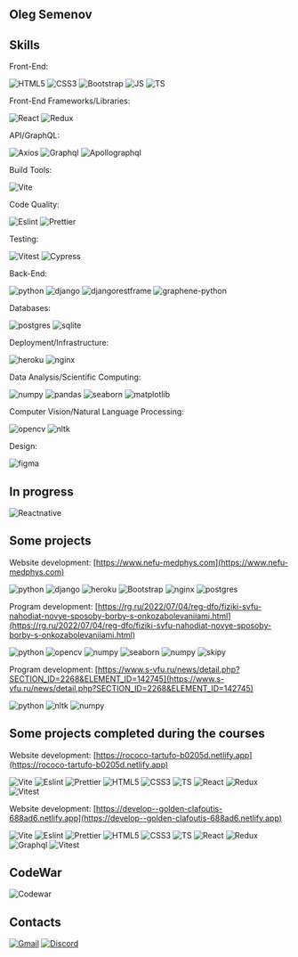 ## Oleg Semenov

## Skills

Front-End:

![HTML5](https://img.shields.io/badge/-HTML-red?logo=html5&logoColor=white&style=for-the-badge)
![CSS3](https://img.shields.io/badge/-CSS-blue?logo=css3&logoColor=white&style=for-the-badge)
![Bootstrap](https://img.shields.io/badge/-bootstrap-purple?logo=bootstrap&logoColor=white&style=for-the-badge)
![JS](https://img.shields.io/badge/-JavaScript-yellow?logo=javascript&logoColor=white&style=for-the-badge)
![TS](https://img.shields.io/badge/-TypeScript-white?logo=typescript&logoColor=blue&style=for-the-badge)

Front-End Frameworks/Libraries:

![React](https://img.shields.io/badge/-React-61DAFB?logo=react&logoColor=white&style=for-the-badge)
![Redux](https://img.shields.io/badge/-Redux-lightgray?logo=redux&logoColor=purple&style=for-the-badge)

API/GraphQL:

![Axios](https://img.shields.io/badge/-Axios-white?logo=axios&logoColor=red&style=for-the-badge)
![Graphql](https://img.shields.io/badge/-graphql-black?logo=graphql&logoColor=red&style=for-the-badge)
![Apollographql](https://img.shields.io/badge/-apollographql-white?logo=apollographql&logoColor=purple&style=for-the-badge)

Build Tools:

![Vite](https://img.shields.io/badge/-vite-white?logo=vite&logoColor=purple&style=for-the-badge)

Code Quality:

![Eslint](https://img.shields.io/badge/-eslint-white?logo=eslint&logoColor=purple&style=for-the-badge)
![Prettier](https://img.shields.io/badge/-prettier-white?logo=prettier&logoColor=purple&style=for-the-badge)

Testing:

![Vitest](https://img.shields.io/badge/-vitest-white?logo=vitest&logoColor=purple&style=for-the-badge)
![Cypress](https://img.shields.io/badge/-cypress-white?logo=cypress&logoColor=purple&style=for-the-badge)

Back-End:

![python](https://img.shields.io/badge/-python-blue?logo=python&logoColor=yellow&style=for-the-badge)
![django](https://img.shields.io/badge/-django-black?logo=django&logoColor=white&style=for-the-badge)
![djangorestframe](https://img.shields.io/badge/-djangorestframework-brown?logo=djangorestframework&logoColor=white&style=for-the-badge)
![graphene-python](https://img.shields.io/badge/-graphene-black?logo=graphene&logoColor=white&style=for-the-badge)

Databases:

![postgres](https://img.shields.io/badge/-postgres-black?logo=postgresql&logoColor=61DAFB&style=for-the-badge)
![sqlite](https://img.shields.io/badge/-sqlite-white?logo=sqlite&logoColor=lightblue&style=for-the-badge)

Deployment/Infrastructure:

![heroku](https://img.shields.io/badge/-heroku-white?logo=heroku&logoColor=purple&style=for-the-badge)
![nginx](https://img.shields.io/badge/-nginx-black?logo=nginx&logoColor=red&style=for-the-badge)

Data Analysis/Scientific Computing:

![numpy](https://img.shields.io/badge/-numpy-lightgray?logo=numpy&logoColor=blue&style=for-the-badge)
![pandas](https://img.shields.io/badge/-pandas-white?logo=pandas&logoColor=black&style=for-the-badge)
![seaborn](https://img.shields.io/badge/-seaborn-blue?logo=seaborn&logoColor=blue&style=for-the-badge)
![matplotlib](https://img.shields.io/badge/-matplotlib-blue?logo=matplotlib&logoColor=blue&style=for-the-badge)

Computer Vision/Natural Language Processing:

![opencv](https://img.shields.io/badge/-opencv-red?logo=opencv&logoColor=green&style=for-the-badge)
![nltk](https://img.shields.io/badge/-nltk-black?logo=nltk&logoColor=white&style=for-the-badge)

Design:

![figma](https://img.shields.io/badge/-figma-black?logo=figma&logoColor=purple&style=for-the-badge)

## In progress
![Reactnative](https://img.shields.io/badge/-Reactnative-61DAFB?logo=react&logoColor=white&style=for-the-badge)


## Some projects

Website development: [https://www.nefu-medphys.com](https://www.nefu-medphys.com)

![python](https://img.shields.io/badge/-python-blue?logo=python&logoColor=yellow&style=plastic)
![django](https://img.shields.io/badge/-django-black?logo=django&logoColor=white&style=plastic) ![heroku](https://img.shields.io/badge/-heroku-white?logo=heroku&logoColor=purple&style=plastic)
 ![Bootstrap](https://img.shields.io/badge/-bootstrap-purple?logo=bootstrap&logoColor=white&style=plastic)
 ![nginx](https://img.shields.io/badge/-nginx-black?logo=nginx&logoColor=red&style=plastic)
 ![postgres](https://img.shields.io/badge/-postgres-black?logo=postgresql&logoColor=61DAFB&style=plastic)

Program development: [https://rg.ru/2022/07/04/reg-dfo/fiziki-svfu-nahodiat-novye-sposoby-borby-s-onkozabolevaniiami.html](https://rg.ru/2022/07/04/reg-dfo/fiziki-svfu-nahodiat-novye-sposoby-borby-s-onkozabolevaniiami.html)

![python](https://img.shields.io/badge/-python-blue?logo=python&logoColor=yellow&style=plastic) ![opencv](https://img.shields.io/badge/-opencv-red?logo=opencv&logoColor=green&style=plastic)
 ![numpy](https://img.shields.io/badge/-numpy-lightgray?logo=numpy&logoColor=blue&style=plastic) ![seaborn](https://img.shields.io/badge/-seaborn-blue?logo=seaborn&logoColor=blue&style=plastic) ![numpy](https://img.shields.io/badge/-scikitimage-lightgray?logo=scikitimage&logoColor=blue&style=plastic) ![skipy](https://img.shields.io/badge/-skipy-blue?logo=skipy&logoColor=blue&style=plastic)

Program development: [https://www.s-vfu.ru/news/detail.php?SECTION_ID=2268&ELEMENT_ID=142745](https://www.s-vfu.ru/news/detail.php?SECTION_ID=2268&ELEMENT_ID=142745)

![python](https://img.shields.io/badge/-python-blue?logo=python&logoColor=yellow&style=plastic) 
![nltk](https://img.shields.io/badge/-nltk-black?logo=nltk&logoColor=white&style=plastic) 
![numpy](https://img.shields.io/badge/-numpy-lightgray?logo=numpy&logoColor=blue&style=plastic)

## Some projects completed during the courses

Website development: [https://rococo-tartufo-b0205d.netlify.app](https://rococo-tartufo-b0205d.netlify.app)

![Vite](https://img.shields.io/badge/-vite-white?logo=vite&logoColor=purple&style=plastic)
![Eslint](https://img.shields.io/badge/-eslint-white?logo=eslint&logoColor=purple&style=plastic)
![Prettier](https://img.shields.io/badge/-prettier-white?logo=prettier&logoColor=purple&style=plastic)
![HTML5](https://img.shields.io/badge/-HTML-red?logo=html5&logoColor=white&style=plastic)
![CSS3](https://img.shields.io/badge/-CSS-blue?logo=css3&logoColor=white&style=plastic)
![TS](https://img.shields.io/badge/-TypeScript-white?logo=typescript&logoColor=blue&style=plastic)
![React](https://img.shields.io/badge/-React-61DAFB?logo=react&logoColor=white&style=plastic)
![Redux](https://img.shields.io/badge/-Redux-lightgray?logo=redux&logoColor=purple&style=plastic)
![Vitest](https://img.shields.io/badge/-vitest-white?logo=vitest&logoColor=purple&style=plastic)

Website development: [https://develop--golden-clafoutis-688ad6.netlify.app](https://develop--golden-clafoutis-688ad6.netlify.app)

![Vite](https://img.shields.io/badge/-vite-white?logo=vite&logoColor=purple&style=plastic)
![Eslint](https://img.shields.io/badge/-eslint-white?logo=eslint&logoColor=purple&style=plastic)
![Prettier](https://img.shields.io/badge/-prettier-white?logo=prettier&logoColor=purple&style=plastic)
![HTML5](https://img.shields.io/badge/-HTML-red?logo=html5&logoColor=white&style=plastic)
![CSS3](https://img.shields.io/badge/-CSS-blue?logo=css3&logoColor=white&style=plastic)
![TS](https://img.shields.io/badge/-TypeScript-white?logo=typescript&logoColor=blue&style=plastic)
![React](https://img.shields.io/badge/-React-61DAFB?logo=react&logoColor=white&style=plastic)
![Redux](https://img.shields.io/badge/-Redux-lightgray?logo=redux&logoColor=purple&style=plastic)
![Graphql](https://img.shields.io/badge/-graphql-black?logo=graphql&logoColor=red&style=plastic)
![Vitest](https://img.shields.io/badge/-vitest-white?logo=vitest&logoColor=purple&style=plastic)

## CodeWar
![Codewar](https://www.codewars.com/users/semoleg1986/badges/small)

## Contacts

[![Gmail](https://img.shields.io/badge/Gmail-semoleg1986@gmail.com-red?style=flat-square-endpoint&logo=gmail&logoColor=red&labelColor=FFFFFF)](mailto:semoleg1986@gmail.com)
[![Discord](https://img.shields.io/badge/Discord-semoleg1986-blue?style=flat-square-endpoint&logo=discord&logoColor=blue&labelColor=EEEEEE)](https://discordapp.com/users/1087671905269583924)

<!---
semoleg1986/semoleg1986 is a ✨ special ✨ repository because its `README.md` (this file) appears on your GitHub profile.
You can click the Preview link to take a look at your changes.
--->
